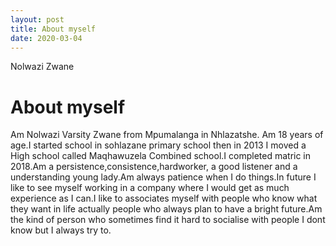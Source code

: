 ```yaml
---
layout: post
title: About myself
date: 2020-03-04
---
```

Nolwazi Zwane

# About myself 


Am Nolwazi Varsity Zwane from Mpumalanga in Nhlazatshe. Am 18 years of age.I started school in sohlazane primary school then in 2013 I moved a High school called Maqhawuzela Combined school.I completed matric in 2018.Am a persistence,consistence,hardworker, a good listener and a understanding young lady.Am always patience when I do things.In future I like to see myself working in a company where I would get as much experience as I can.I like to associates myself with people who know what they want in life actually people who always plan to have a bright future.Am the kind of person who sometimes find it hard to socialise with people I dont know but I always try to.